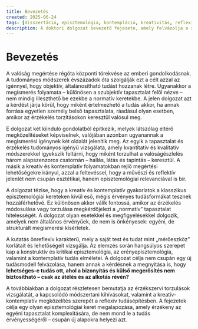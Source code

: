 ```yaml
---
title: Bevezetés
created: 2025-06-24
tags: [disszertáció, episztemológia, kontempláció, kreativitás, reflexió]
description: A doktori dolgozat bevezető fejezete, amely felvázolja a szubjektív tapasztalat és a kreatív megértés kapcsolatát, valamint az alternatív tudásformák lehetőségét torzított érzékelés esetén.
---
```

# Bevezetés

A valóság megértése régóta központi törekvése az emberi gondolkodásnak. A tudományos módszerek évszázadok óta szolgálják ezt a célt azzal az igénnyel, hogy objektív, általánosítható tudást hozzanak létre. Ugyanakkor a megismerés folyamata – különösen a szubjektív tapasztalat felől nézve – nem mindig illeszthető be ezekbe a normatív keretekbe. A jelen dolgozat azt a kérdést járja körül, hogy miként értelmezhető a tudás akkor, ha annak forrása egyetlen személy belső tapasztalata, ráadásul olyan esetben, amikor az érzékelés torzításokon keresztül valósul meg.

E dolgozat két kiinduló gondolatból építkezik, melyek látszólag eltérő megközelítéseket képviselnek, valójában azonban ugyanannak a megismerési igénynek két oldalát jelenítik meg. Az egyik a tapasztalat és érzékelés tudományos igényű vizsgálata, amely kvantitatív és kvalitatív módszerekkel igyekszik feltárni, hogy miként torzulhat a valóságészlelés három alapszenzoros csatornán – hallás, látás és tapintás – keresztül. A másik a kreatív és kontemplatív folyamatokban rejlő megértési lehetőségekre irányul, azzal a feltevéssel, hogy a művészi és reflektív jelenlét nem csupán esztétikai, hanem episztemológiai relevanciával is bír.

A dolgozat tézise, hogy a kreatív és kontemplatív gyakorlatok a klasszikus episztemológiai kereteken kívül eső, mégis érvényes tudásformákat tesznek hozzáférhetővé. Ez különösen akkor válik fontossá, amikor az érzékelés módosulása vagy torzulása megkérdőjelezi a „normatív” tapasztalat hitelességét. A dolgozat olyan esetekkel és megfigyelésekkel dolgozik, amelyek nem általános érvényűek, de nem is önkényesek: egyéni, de strukturált megismerési kísérletek.

A kutatás önreflexív karakterű, mely a saját test és tudat mint „mérőeszköz” korlátait és lehetőségeit vizsgálja. Az elemzés során hangsúlyos szerepet kap a konstruktív és kritikai episztemológia, az erényepisztemológia, valamint a kontemplatív tudás elméletei. A dolgozat célja nem csupán egy új tudásmodell felvázolása, hanem annak a kérdésnek a megnyitása is, hogy **lehetséges-e tudás ott, ahol a bizonyítás és külső megerősítés nem biztosítható – csak az átélés és az alkotás révén?**

A továbbiakban a dolgozat részletesen bemutatja az érzékszervi torzulások vizsgálatát, a kapcsolódó módszertani kihívásokat, valamint a kreatív-kontemplatív megközelítés szerepét a reflexív tudásépítésben. A fejezetek célja egy olyan episztemológiai keret megalapozása, amely érzékeny az egyéni tapasztalat komplexitására, de nem mond le a tudás érvényességéről – csupán új alapokra helyezi azt.
